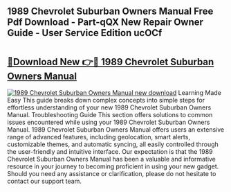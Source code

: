 ## 1989 Chevrolet Suburban Owners Manual Free Pdf Download - Part-qQX New Repair Owner Guide - User Service Edition ucOCf

# <h2><a href="http://bc70027.oget.top/?id=1989+Chevrolet+Suburban+Owners+Manual">🔗Download New 👉🔴 1989 Chevrolet Suburban Owners Manual</a></h2>

[![1989 Chevrolet Suburban Owners Manual new download](https://i.imgur.com/5g1atiW.png)](http://bc70027.oget.top/?id=1989+Chevrolet+Suburban+Owners+Manual)
Learning Made Easy This guide breaks down complex concepts into simple steps for effortless understanding of your new 1989 Chevrolet Suburban Owners Manual. Troubleshooting Guide This section offers solutions to common issues encountered while using your 1989 Chevrolet Suburban Owners Manual. 1989 Chevrolet Suburban Owners Manual offers users an extensive range of advanced features, including geolocation, smart alerts, customizable themes, and automatic syncing, all easily controlled through the user-friendly and intuitive interface. Our expectation is that the 1989 Chevrolet Suburban Owners Manual has been a valuable and informative resource in your journey to becoming proficient in using your new gadget. Should you need any assistance or clarification, please do not hesitate to contact our support team.
